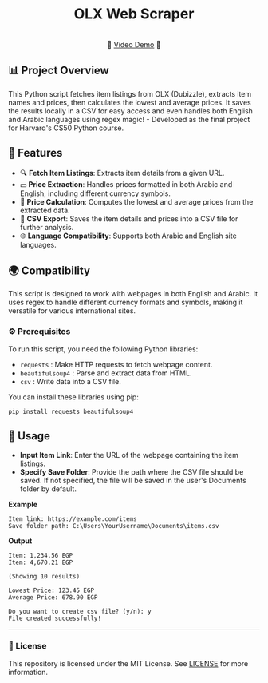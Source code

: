 <h1 align=center>OLX Web Scraper</h1>
<br>

<div align=center>
    <span>🍿</span>
<a href="https://www.youtube.com/watch?v=1tqYgZAPzo0" alt="Video Demo">Video Demo</a>
    <span>🍿</span>
</div>


## 📊 Project Overview

This Python script fetches item listings from OLX (Dubizzle), extracts item names and prices, then calculates the lowest and average prices. It saves the results locally in a CSV for easy access and even handles both English and Arabic languages using regex magic! - Developed as the final project for Harvard's CS50 Python course.

## 🚀 Features

- 🔍 **Fetch Item Listings**: Extracts item details from a given URL.
- 💵 **Price Extraction**: Handles prices formatted in both Arabic and English, including different currency symbols.
- 🧮 **Price Calculation**: Computes the lowest and average prices from the extracted data.
- 📁 **CSV Export**: Saves the item details and prices into a CSV file for further analysis.
- 🌐 **Language Compatibility**: Supports both Arabic and English site languages.

## 🌍 Compatibility
This script is designed to work with webpages in both English and Arabic. It uses regex to handle different currency formats and symbols, making it versatile for various international sites. 

### ⚙️ Prerequisites

To run this script, you need the following Python libraries:

- `requests` : Make HTTP requests to fetch webpage content.
- `beautifulsoup4` : Parse and extract data from HTML.
- `csv` : Write data into a CSV file.

You can install these libraries using pip:

```
pip install requests beautifulsoup4
```
## 🔧 Usage
- **Input Item Link**: Enter the URL of the webpage containing the item listings.
- **Specify Save Folder**: Provide the path where the CSV file should be saved.
    If not specified, the file will be saved in the user's Documents folder by default.

**Example**
```
Item link: https://example.com/items
Save folder path: C:\Users\YourUsername\Documents\items.csv
```

**Output**
```
Item: 1,234.56 EGP
Item: 4,670.21 EGP

(Showing 10 results)

Lowest Price: 123.45 EGP
Average Price: 678.90 EGP

Do you want to create csv file? (y/n): y
File created successfully!
```

<hr>

### 📜 License
This repository is licensed under the MIT License. See [LICENSE](LICENSE.txt) for more information.
